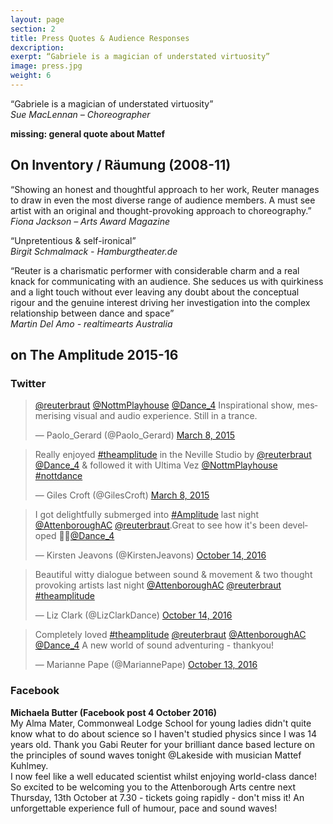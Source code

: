 ```yaml
---
layout: page
section: 2
title: Press Quotes & Audience Responses
dexcription:  
exerpt: “Gabriele is a magician of understated virtuosity”
image: press.jpg
weight: 6
---
```

“Gabriele is a magician of understated virtuosity” <br>
*Sue MacLennan – Choreographer*

**missing: general quote about Mattef**

## On Inventory / Räumung (2008-11)

“Showing an honest and thoughtful approach to her work, Reuter manages to draw in even the most diverse range of audience members. A must see artist with an original and thought-provoking approach to choreography.”<br>
*Fiona Jackson – Arts Award Magazine*

“Unpretentious & self-ironical”<br>
*Birgit Schmalmack - Hamburgtheater.de*

“Reuter is a charismatic performer with considerable charm and a real knack for communicating with an audience. She seduces us with quirkiness and a light touch without ever leaving any doubt about the conceptual rigour and the genuine interest driving her investigation into the complex relationship between dance and space”<br> *Martin Del Amo - realtimearts Australia*

## on The Amplitude 2015-16
### Twitter

<blockquote class="twitter-tweet" data-conversation="none" data-lang="en"><p lang="en" dir="ltr"><a href="https://twitter.com/reuterbraut">@reuterbraut</a> <a href="https://twitter.com/NottmPlayhouse">@NottmPlayhouse</a> <a href="https://twitter.com/Dance_4">@Dance_4</a> Inspirational show, mesmerising visual and audio experience. Still in a trance.</p>&mdash; Paolo_Gerard (@Paolo_Gerard) <a href="https://twitter.com/Paolo_Gerard/status/574628476113842176">March 8, 2015</a></blockquote> <script async src="//platform.twitter.com/widgets.js" charset="utf-8"></script>

<blockquote class="twitter-tweet" data-lang="en"><p lang="en" dir="ltr">Really enjoyed <a href="https://twitter.com/hashtag/theamplitude?src=hash">#theamplitude</a> in the Neville Studio by <a href="https://twitter.com/reuterbraut">@reuterbraut</a> <a href="https://twitter.com/Dance_4">@Dance_4</a> &amp; followed it with Ultima Vez <a href="https://twitter.com/NottmPlayhouse">@NottmPlayhouse</a> <a href="https://twitter.com/hashtag/nottdance?src=hash">#nottdance</a></p>&mdash; Giles Croft (@GilesCroft) <a href="https://twitter.com/GilesCroft/status/574535941156659200">March 8, 2015</a></blockquote> <script async src="//platform.twitter.com/widgets.js" charset="utf-8"></script>

<blockquote class="twitter-tweet" data-lang="en"><p lang="en" dir="ltr">I got delightfully submerged into <a href="https://twitter.com/hashtag/Amplitude?src=hash">#Amplitude</a> last night <a href="https://twitter.com/AttenboroughAC">@AttenboroughAC</a> <a href="https://twitter.com/reuterbraut">@reuterbraut</a>.Great to see how it&#39;s been developed 👍🏼<a href="https://twitter.com/Dance_4">@Dance_4</a></p>&mdash; Kirsten Jeavons (@KirstenJeavons) <a href="https://twitter.com/KirstenJeavons/status/786855541092016128">October 14, 2016</a></blockquote> <script async src="//platform.twitter.com/widgets.js" charset="utf-8"></script>

<blockquote class="twitter-tweet" data-lang="en"><p lang="en" dir="ltr">Beautiful witty dialogue between sound &amp; movement &amp; two thought provoking artists last night <a href="https://twitter.com/AttenboroughAC">@AttenboroughAC</a> <a href="https://twitter.com/reuterbraut">@reuterbraut</a> <a href="https://twitter.com/hashtag/theamplitude?src=hash">#theamplitude</a></p>&mdash; Liz Clark (@LizClarkDance) <a href="https://twitter.com/LizClarkDance/status/786852642907709440">October 14, 2016</a></blockquote> <script async src="//platform.twitter.com/widgets.js" charset="utf-8"></script>

<blockquote class="twitter-tweet" data-lang="en"><p lang="en" dir="ltr">Completely loved <a href="https://twitter.com/hashtag/theamplitude?src=hash">#theamplitude</a> <a href="https://twitter.com/reuterbraut">@reuterbraut</a> <a href="https://twitter.com/AttenboroughAC">@AttenboroughAC</a> <a href="https://twitter.com/Dance_4">@Dance_4</a> A new world of sound adventuring - thankyou!</p>&mdash; Marianne Pape (@MariannePape) <a href="https://twitter.com/MariannePape/status/786651898405347328">October 13, 2016</a></blockquote> <script async src="//platform.twitter.com/widgets.js" charset="utf-8"></script>

### Facebook
**Michaela Butter (Facebook post 4 October 2016)** <br>
My Alma Mater, Commonweal Lodge School for young ladies didn't quite know what to do about science so I haven't studied physics since I was 14 years old. Thank you Gabi Reuter for your brilliant dance based lecture on the principles of sound waves tonight @Lakeside with musician Mattef Kuhlmey.<br>
I now feel like a well educated scientist whilst enjoying world-class dance! So excited to be welcoming you to the Attenborough Arts centre next Thursday, 13th October at 7.30 - tickets going rapidly - don't miss it! An unforgettable experience full of humour, pace and sound waves!

